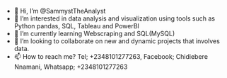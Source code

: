 - 👋 Hi, I’m @SammystTheAnalyst
- 👀 I’m interested in data analysis and visualization using tools such as Python pandas, SQL, Tableau and PowerBI
- 🌱 I’m currently learning Webscraping and SQL(MySQL)
- 💞️ I’m looking to collaborate on new and dynamic projects that involves data.
- 📫 How to reach me? Tel; +2348101277263, Facebook; Chidiebere Nnamani, Whatsapp; +2348101277263

<!---
SammystTheAnalyst/SammystTheAnalyst is a ✨ special ✨ repository because its `README.md` (this file) appears on your GitHub profile.
You can click the Preview link to take a look at your changes.
--->
